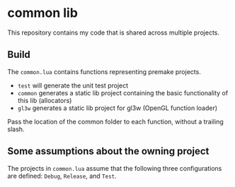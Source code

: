 # common lib

This repository contains my code that is shared across multiple projects.

## Build

The `common.lua` contains functions representing premake projects.

* `test` will generate the unit test project
* `common` generates a static lib project containing the basic functionality of this lib (allocators)
* `gl3w` generates a static lib project for gl3w (OpenGL function loader)

Pass the location of the common folder to each function, without a trailing slash.

## Some assumptions about the owning project

The projects in `common.lua` assume that the following three configurations are defined: `Debug`, `Release`, and `Test`.
